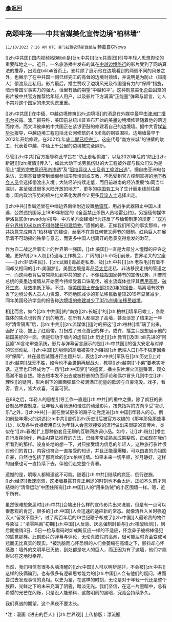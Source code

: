 ###  [:house:返回](README.md)
---


## 高颂牢笼——中共官媒美化宣传边境“柏林墙”
`11/10/2023 7:26 AM UTC 喜马拉雅农场新西兰站` [轉載自GNews](https://gnews.org/articles/1954328)

         

[[zh:中共国]]国内视频站Bilibili是[[zh:中共]][[zh:共青团]]引导年轻人思想舆论的重要阵地之一。近日，一名旅游播主发布的其在[中越边境旅行](https://www.bilibili.com/video/BV1vC4y137Ma/)的影片受到了网站算法的推荐，出现在bilibili首页上。影片除了展示他在边境看到的两侧不同的风景之外，也展示了在中共国一侧已经完工的高耸的边境封锁墙，并说明是为防止（越南人）偷渡及走私用。影片最后，播主赞叹了边境风光及帝国强有力的“保障”措施，暗示帝国军事实力的强大，话里有话的期望“中越和平”。这种刻意美化歪曲囚笼的影片被中共官方推荐给年轻人用户，以及影片下方满满“正能量”弹幕与留言，让人不禁对这个国家的未来忧虑重重。

[[zh:中共国]]在中缅、中越边境修筑[[zh:边境墙]]的消息在外媒中最早由[澳洲广播电台](https://www.abc.net.au/chinese/2021-01-26/why-china-building-border-walls-with-vietnam-myanmar/13092308)披露。澳广报导称，美国前总统川普宣布开始的美墨边境墙修建随着他的落选而停滞，而大洋彼岸的中共国正在紧锣密鼓的修建着自己的边境墙。据中共官媒[新华社](https://m.sohu.com/a/196099644\_150253)报导，中越边境工程包括北仑河修筑的4.5米高的钢铁围栏。边境墙最早于2012年开始修建，在2021年年底[二期已经完工](https://www.rfa.org/mandarin/yataibaodao/renquanfazhi/ql2-12142020015754.html)。这座代号“南方长城”的铁壁的竣工，代表着中越、中缅上千公里的边境被完全隔断。

尽管[[zh:中共]]官方报导称此举旨在“防止走私偷渡”，以及2020年后的“防止[[zh:新冠]][[zh:疫情]]传入”，如此大动干戈劳民伤财的大工程被外媒与民众们认为是阻止“[境外宗教意识形态渗透](https://www.rfa.org/mandarin/yataibaodao/ql0708a-07082021042749.html)”及“[阻挡异议人士及劳工偷渡出逃](https://www.rfa.org/mandarin/yataibaodao/jingmao/QL2-10282020045612.html)”。据自由亚洲电台采访，云南基督徒常到缅甸参加宗教培训或支教，不愿受到官方控制掌握的[地下教会人员](https://www.rfa.org/mandarin/yataibaodao/ql0708a-07082021042749.html)会选择偷渡出入境；大陆经济持续走低，而目前越南的经济发展“如同当年深圳，甚至强过很多大陆开放的地方”，更多的[中国劳工](https://www.rfa.org/mandarin/yataibaodao/jingmao/QL2-10282020045612.html)为了生计而走线前往越南；国内政治形势的极左化文革化发展会让更多[异议人士](https://www.rfa.org/mandarin/yataibaodao/renquanfazhi/ql2-12142020015754.htmlg)选择出走。

[[zh:中共]]当局还曾在中缅边界南伞附近设置[地雷阵](https://www.rfa.org/mandarin/yataibaodao/shaoshuminzu/ql0913a-09132021055541.html)，用战争武器阻止中国人出逃，公然违抗国际上1999年制定的《全面禁止杀伤人员地雷公约》。另据缅甸媒体伊洛瓦底(Irrawaddy)报导，中方单方面建墙行为违反了与缅甸制定的规定：“[双方在分界线10米以内不得修建任何建筑物](https://www.irrawaddy.com/news/burma/chinese-fences-near-shan-state-boundary-renew-border-tensions-myanmar.htmlg)。”遗憾的是，正如我们所见的事实那样，中共执意完成南方“柏林墙”的建设，丝毫不在意任何繁文缛节的限制。红色巨人在展示着不可动摇的铁拳与意志，而更多中国人想离开的愿景变得愈发的渺茫。

作为自二战之后事实上的世界第一强国，[[zh:美国]]一直是大部分人憧憬的应许之地。更好的[[zh:人权]]待遇与工作机会，广阔的[[zh:市场]]前景，世界老大的宝座——[[zh:非法移民]]、[[zh:武器]]毒品走私者、及[[zh:中共]][[zh:老杂毛]]有着不同却又相同的[[zh:美国梦]]。美墨边境是毒品[芬太尼](https://immigrationforum.org/article/illicit-fentanyl-and-drug-smuggling-at-the-u-s-mexico-border-an-overview/)走私、非法移民走线的管道之一，而这两者背后常常能见到中共的影子。不像独裁国家特有的宣传优势，川普前总统的美墨边境墙从开始至今持续受着口诛笔伐，被主流媒体批评其[费用高昂](https://www.npr.org/2020/01/19/797319968/-11-billion-and-counting-trumps-border-wall-would-be-the-world-s-most-costly)、[破坏生态](https://www.nbcnews.com/politics/immigration/trumps-border-wall-caused-significant-damage-destruction-environmental-rcna103973)、及[效率低下](https://www.theguardian.com/us-news/2022/mar/03/trump-border-wall-breached-smugglers)等。不过，据[美国国土安全部2020年的报告](https://www.dhs.gov/news/2020/10/29/border-wall-system-deployed-effective-and-disrupting-criminals-and-smugglers)，隔离墙有效节省了边境公务人员人力资源，不同地区减少的非法移民数量较2019年显著减少，同年美国经济学会的报告称[边境墙的修建减少了35%的非法移民越境](https://www.aeaweb.org/articles?id=10.1257/app.20170231)。

相比而言，如今[[zh:中共国]]的“南方[[zh:长城]]”的[[zh:柏林]]墙早已竣工，各路媒体的焦点也转向了别的地方。在所有人都淡忘了高墙，甚至淡忘了结束近一年的“清零隔离”后，[[zh:中共]][[zh:流媒体]]适时的把这“[[zh:柏林]]墙”端了出来，画好了妆、披上了红缎带，打扮成了景点游记的样子。或许，播主只是想展示他的祖国美好的一面，但是归功于墙内的虚假[[zh:历史]][[zh:教育]]及Bilibili先进的“阿瓦隆”AI言论审查系统，影片与弹幕留言展示的是[[zh:中共国]]的强大安定与对岸的贫弱动乱，[[zh:中国]]边境侧的高墙被美化为阻挡[[zh:低端人口]]与不稳定因素的“保障”，并在最后试图进行主题升华，表达[[zh:中共]]军队在[[zh:历史]]上对[[zh:越南]]战无不胜，如今也不会畏惧再起战火，教导[[zh:越南]]“小弟”要老实听话。这里也已经成为了一场“[[zh:中国梦]]”的盛宴，播主影片爆火流量赚满，观众高潮不能自拔。除去根本发不出去或被秒删的负面评论和偶尔冒头几则中立[[zh:理性]]的疑问，影片剩下的画面弹幕全被满满正能量的歌颂与自豪淹没。戏子，看客，官人，皆大欢喜，可喜可贺。

在89之后，年轻人的思想引导工作一直是[[zh:中共]]的重中之重。除了疯狂的影音制品审查制度，让年轻人看筛选和谐过的动漫影片，按党指挥的方向享受“奶头乐”之外，[[zh:中共]]一直在尝试更多的路子让党走进[[zh:中国]]年轻人的心。例如前些年爆火的讲述[[zh:中共]]虚假[[zh:历史]]后被官方收编的《那年那兔那些事儿》，以及各种食禄者用自认为年轻人会喜欢接受的流行做出来很硬的宣传片，类似在“[[zh:春晚]]”上那种俗套且无聊的互联网热词小品。如今，让[[zh:粉红]]播主自行发挥创作、再由AI算法推荐的方法，已经非常成熟且成果斐然，正如现在我们所看到的那样。设身处地的想一下，对只接受墙内信息的年轻人，这种旅行影片很对他们的胃口，内容也符合一直接受的知识，并且正能量爆棚，可以由衷的为祖国自豪，自然也包括了那高耸的[[zh:柏林]]墙。如果未来一切平顺，岁月静好，这样的自豪也可一直持续下去，伴他们走完整个青春。

遗憾的是，明眼人都知道这不可能。随着[[zh:中共]]继续的疯狂、倒行逆施，[[zh:经济]]极速崩溃，这堵墙暴露其真正用途的时刻也不会太远，正如不久前才刚结束的“清零运动”中困住所有[[zh:中国]]人的“用来防贼”的小区围墙一样。嗯，近乎所有。

虽然很难想象届时[[zh:中共]]会端出什么样的宣传影片出来洗脑，但是有一点可以很悲观的肯定，很多的[[zh:中国]]人会迅速的适应新的常态。就像清兵入关时强迫汉人“留发不留头”，过了两百年后的19世纪鞭子却成了[[zh:中国]]人最珍贵的物件与象征；“清零隔离”初期[[zh:中国]]人反感、厌恶强制封锁与[[zh:核酸检测]]，到后期撤销3日、5日一检与看码时如戒断反应一样的不适应，怀念鼻子被棉棒侵犯的感觉那样。此刻影片的弹幕与评论，无论真或假的高潮，很可能届时真会变成可悲而无比真实的现实。\*被洗脑而心怀恐惧的人们会萎缩在高墙之下，颤抖却心怀感激：墙外的文明早已灭绝，到处都是吃人的巨人，而正因为有了这墙，他们才能得以在这地狱幸存。

当然，我们相信有很多头脑清醒的[[zh:中国]]人可以明辨是非，不会被[[zh:中共]]这样的伎俩骗到，也有很多有逻辑思考能力的[[zh:中国]]人会有他们的疑问，进而尝试去发现事情的真相。以史为鉴，在这样的时刻，无论是对于年轻一代还是整个族群，光鲜之下的未来充满了阴霾，暗淡无光。我们坚信，在这一片黑暗中，总有希望的光芒在闪烁，只是没人能预料，这黎明前的黑暗，究竟会持续多久。

我们真诚的期望，这个黑夜不要太长。

\*注：漫画《进击的巨人》[[zh:世界观]]
上传排版：漂流瓶
